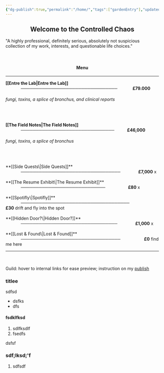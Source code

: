 ```yaml
---
{"dg-publish":true,"permalink":"/home/","tags":["gardenEntry"],"updated":"2025-02-07T03:02:34.777+00:00"}
---
```


<center><h2>Welcome to the Controlled Chaos</h2></center>
"A highly professional, definitely serious, absolutely not suspicious collection of my work, interests, and questionable life choices."
<br><br><br>

<center><h4>Menu</h4></center>

---


**[[Entre the Lab\|Entre the Lab]]** <span style="display: inline-block; text-align: center; margin-left: 50px; margin-right: 50px;">────────────────────────────────</span><span style=" text-align: right;font-weight: bold;">£79.000</span>
###### fungi, toxins, a splice of bronchus, and clinical reports
<br><br>**[[The Field Notes\|The Field Notes]]** <span style="display: inline-block; text-align: center; margin-left: 50px; margin-right: 42px;">───────────────────────────────</span><span style=" text-align: right;font-weight: bold;">£46,000</span>
<h6> fungi, toxins, a splice of bronchus </h6>
<br><br>**[[Side Quests\|Side Quests]]** <span style="display: inline-block; text-align: center; margin-left: 50px; margin-right: 59px;">─────────────────────────────────</span><span style=" text-align: right;font-weight: bold;">£7,000</span>
x
<br><br>**[[The Resume Exhibit\|The Resume Exhibit]]** <span style="display: inline-block; text-align: center; margin-left: 50px; margin-right: 71px;">────────────────────────────</span> <span style=" text-align: right;font-weight: bold;">£80</span>
x
<br><br>**[[Spotifly\|Spotifly]]** <span style="display: inline-block; text-align: center; margin-left: 50px; margin-right: 70px;">────────────────────────────────────</span> <span style=" text-align: right;font-weight: bold;">£30</span>
drift and fly into the spot
<br><br>**[[Hidden Door?\|Hidden Door?]]** <span style="display: inline-block; text-align: center; margin-left: 50px; margin-right: 59px;">────────────────────────────────</span><span style=" text-align: right;font-weight: bold;">£1,000</span>
x
<br><br>**[[Lost & Found\|Lost & Found]]** <span style="display: inline-block; text-align: center; margin-left: 50px; margin-right: 78px;">─────────────────────────────────</span><span style=" text-align: right;font-weight: bold;">£0</span>
find me here

---
<br><br>Guild: hover to internal links for ease preview; instruction on my [publish](https://www.youtube.com/watch?v=eULVrTjT11w&t=435s)

### titlee
sdfsd
- dsfks
- dfs

#### fsdklfksd
1. sdlfksdlf
2. fsedfs

dsfsf

### sdf;lksd;'f

1. sdfsdf